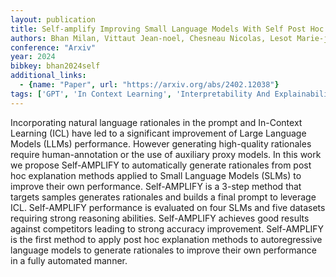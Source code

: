 ```yaml
---
layout: publication
title: Self-amplify Improving Small Language Models With Self Post Hoc Explanations
authors: Bhan Milan, Vittaut Jean-noel, Chesneau Nicolas, Lesot Marie-jeanne
conference: "Arxiv"
year: 2024
bibkey: bhan2024self
additional_links:
  - {name: "Paper", url: "https://arxiv.org/abs/2402.12038"}
tags: ['GPT', 'In Context Learning', 'Interpretability And Explainability', 'Pretraining Methods', 'Prompting', 'RAG']
---
```

Incorporating natural language rationales in the prompt and In-Context Learning (ICL) have led to a significant improvement of Large Language Models (LLMs) performance. However generating high-quality rationales require human-annotation or the use of auxiliary proxy models. In this work we propose Self-AMPLIFY to automatically generate rationales from post hoc explanation methods applied to Small Language Models (SLMs) to improve their own performance. Self-AMPLIFY is a 3-step method that targets samples generates rationales and builds a final prompt to leverage ICL. Self-AMPLIFY performance is evaluated on four SLMs and five datasets requiring strong reasoning abilities. Self-AMPLIFY achieves good results against competitors leading to strong accuracy improvement. Self-AMPLIFY is the first method to apply post hoc explanation methods to autoregressive language models to generate rationales to improve their own performance in a fully automated manner.
